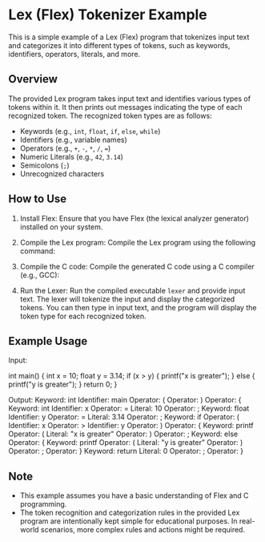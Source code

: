 # Lex (Flex) Tokenizer Example

This is a simple example of a Lex (Flex) program that tokenizes input text and categorizes it into different types of tokens, such as keywords, identifiers, operators, literals, and more.

## Overview

The provided Lex program takes input text and identifies various types of tokens within it. It then prints out messages indicating the type of each recognized token. The recognized token types are as follows:

- Keywords (e.g., `int`, `float`, `if`, `else`, `while`)
- Identifiers (e.g., variable names)
- Operators (e.g., `+`, `-`, `*`, `/`, `=`)
- Numeric Literals (e.g., `42`, `3.14`)
- Semicolons (`;`)
- Unrecognized characters

## How to Use

1. Install Flex: Ensure that you have Flex (the lexical analyzer generator) installed on your system.

2. Compile the Lex program: Compile the Lex program using the following command:

3. Compile the C code: Compile the generated C code using a C compiler (e.g., GCC):

4. Run the Lexer: Run the compiled executable `lexer` and provide input text. The lexer will tokenize the input and display the categorized tokens.
You can then type in input text, and the program will display the token type for each recognized token.

## Example Usage

Input:

int main() {
int x = 10;
float y = 3.14;
if (x > y) {
printf("x is greater");
} else {
printf("y is greater");
}
return 0;
}

Output:
Keyword: int
Identifier: main
Operator: (
Operator: )
Operator: {
Keyword: int
Identifier: x
Operator: =
Literal: 10
Operator: ;
Keyword: float
Identifier: y
Operator: =
Literal: 3.14
Operator: ;
Keyword: if
Operator: (
Identifier: x
Operator: >
Identifier: y
Operator: )
Operator: {
Keyword: printf
Operator: (
Literal: "x is greater"
Operator: )
Operator: ;
Keyword: else
Operator: {
Keyword: printf
Operator: (
Literal: "y is greater"
Operator: )
Operator: ;
Operator: }
Keyword: return
Literal: 0
Operator: ;
Operator: }

## Note

- This example assumes you have a basic understanding of Flex and C programming.
- The token recognition and categorization rules in the provided Lex program are intentionally kept simple for educational purposes. In real-world scenarios, more complex rules and actions might be required.


